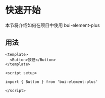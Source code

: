 # 快速开始

本节将介绍如何在项目中使用 bui-element-plus

## 用法

```
<template>
  <Button>按钮</Button>
</template>

<script setup>

import { Button } from 'bui-element-plus'

</script>
```